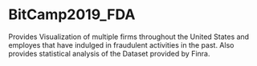 # BitCamp2019_FDA
Provides Visualization of multiple firms throughout the United States and employes that have indulged in fraudulent activities in the past. Also provides statistical analysis of the Dataset provided by Finra.
